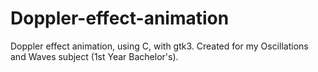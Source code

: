 # Doppler-effect-animation
Doppler effect animation, using C, with gtk3. Created for my Oscillations and Waves subject (1st Year Bachelor's).
